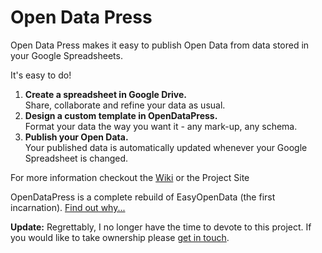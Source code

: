 Open Data Press
===============

Open Data Press makes it easy to publish Open Data from data stored in your Google Spreadsheets.

It's easy to do!

1. **Create a spreadsheet in Google Drive.**  
Share, collaborate and refine your data as usual.
2. **Design a custom template in OpenDataPress.**  
Format your data the way you want it - any mark-up, any schema.
3. **Publish your Open Data.**  
Your published data is automatically updated whenever your Google Spreadsheet is changed.

For more information checkout the [Wiki][3] or the Project Site

OpenDataPress is a complete rebuild of EasyOpenData (the first incarnation). [Find out why...][2]

**Update:** Regrettably, I no longer have the time to devote to this project. If you would like to take ownership please [get in touch][4].

[1]: http://opendatapress.org
[2]: http://craig-russell.co.uk/2013/08/29/new-direction-for-easy-open-data.html#.Uoy3Be1dWlg
[3]: https://github.com/opendatapress/open_data_press/wiki
[4]: mailto:craig@craig-russell.co.uk
